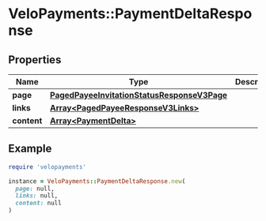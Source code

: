 # VeloPayments::PaymentDeltaResponse

## Properties

| Name | Type | Description | Notes |
| ---- | ---- | ----------- | ----- |
| **page** | [**PagedPayeeInvitationStatusResponseV3Page**](PagedPayeeInvitationStatusResponseV3Page.md) |  | [optional] |
| **links** | [**Array&lt;PagedPayeeResponseV3Links&gt;**](PagedPayeeResponseV3Links.md) |  | [optional] |
| **content** | [**Array&lt;PaymentDelta&gt;**](PaymentDelta.md) |  | [optional] |

## Example

```ruby
require 'velopayments'

instance = VeloPayments::PaymentDeltaResponse.new(
  page: null,
  links: null,
  content: null
)
```

